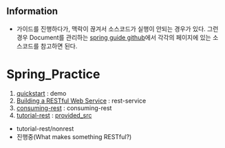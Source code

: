 ## Information
- 가이드를 진행하다가, 맥락이 끊겨서 소스코드가 실행이 안되는 경우가 있다. 그런 경우 Document를 관리하는 [spring guide github](https://github.com/spring-guides)에서 각각의 페이지에 있는 소스코드를 참고하면 된다.

# Spring_Practice
1. [quickstart](https://spring.io/quickstart) : demo
2. [Building a RESTful Web Service](https://spring.io/guides/gs/rest-service/) : rest-service
3. [consuming-rest](https://spring.io/guides/gs/consuming-rest/) : consuming-rest
4. [tutorial-rest](https://spring.io/guides/tutorials/rest/) : [provided_src](https://github.com/spring-guides/tut-rest)
  - tutorial-rest/nonrest
  - 진행중(What makes something RESTful?)
